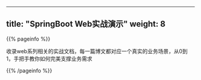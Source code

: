 
---
title: "SpringBoot Web实战演示"
weight: 8
---

{{% pageinfo %}}

收录web系列相关的实战文档，每一篇博文都对应一个真实的业务场景，从0到1，手把手教你如何完美支撑业务需求

{{% /pageinfo %}}

